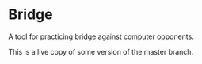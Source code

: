 # Bridge

A tool for practicing bridge against computer opponents.

This is a live copy of some version of the master branch.

